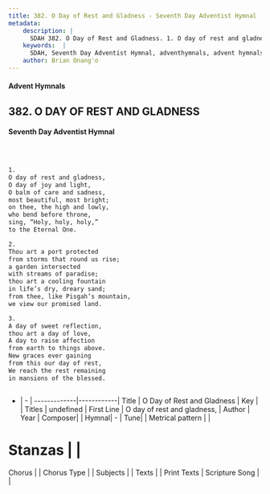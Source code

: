 ```yaml
---
title: 382. O Day of Rest and Gladness - Seventh Day Adventist Hymnal
metadata:
    description: |
      SDAH 382. O Day of Rest and Gladness. 1. O day of rest and gladness, O day of joy and light, O balm of care and sadness, most beautiful, most bright; on thee, the high and lowly, who bend before throne, sing, “Holy, holy, holy,” to the Eternal One.
    keywords:  |
      SDAH, Seventh Day Adventist Hymnal, adventhymnals, advent hymnals, O Day of Rest and Gladness, O day of rest and gladness, 
    author: Brian Onang'o
---
```


#### Advent Hymnals
## 382. O DAY OF REST AND GLADNESS
#### Seventh Day Adventist Hymnal

```txt



1.
O day of rest and gladness,
O day of joy and light,
O balm of care and sadness,
most beautiful, most bright;
on thee, the high and lowly,
who bend before throne,
sing, “Holy, holy, holy,”
to the Eternal One.

2.
Thou art a port protected
from storms that round us rise;
a garden intersected
with streams of paradise;
thou art a cooling fountain
in life’s dry, dreary sand;
from thee, like Pisgah’s mountain,
we view our promised land.

3.
A day of sweet reflection,
thou art a day of love,
A day to raise affection
from earth to things above.
New graces ever gaining
from this our day of rest,
We reach the rest remaining
in mansions of the blessed.



```

- |   -  |
-------------|------------|
Title | O Day of Rest and Gladness |
Key |  |
Titles | undefined |
First Line | O day of rest and gladness, |
Author | 
Year | 
Composer|  |
Hymnal|  - |
Tune|  |
Metrical pattern | |
# Stanzas |  |
Chorus |  |
Chorus Type |  |
Subjects |  |
Texts |  |
Print Texts | 
Scripture Song |  |
  
